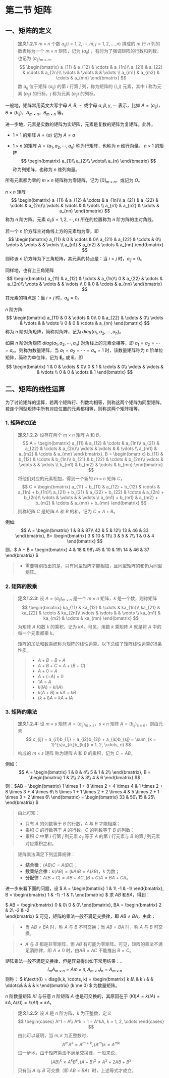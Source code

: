# 第二节 矩阵
## 一、矩阵的定义

> **定义1.2.1:**  $m \times n$ 个数 $a_{ij}(i = 1, 2,\cdots, m; j = 1,2,\dots, n)$ 排成的 $m$ 行 $n$ 列的数表称为一个 $m \times n$ 矩阵，记为 $(a_{ij})$ ，有时为了强调矩阵的行数和列数，也记为 $(a_{ij})_{m \times n}$。
$$
\begin{bmatrix}
a_{11} &  a_{12} & \cdots  & a_{1n}\\
a_{21} &  a_{22} & \cdots  & a_{2n}\\
\vdots & \vdots &  & \vdots \\
a_{m1} &  a_{m2} & \cdots  & a_{mn}
\end{bmatrix}
$$
数 $a_{ij}$ 位于矩阵 $(a_{ij})$ 的第 $i$ 行第 $j$ 列，称为矩阵的 $(i, j)$ 元素，其中 $i$ 称为元素 $(a_{ij})$ 的行标，$j$ 称为元素 $(a_{ij})$ 的列标。

一般地，矩阵常用英文大写字母 $A, B, \cdots$ 或字母 $\alpha, \beta, \gamma, \cdots$ 表示，比如 $A = (a_{ij})$，$B = (b_{ij})$，$A_{m \times n}$，$B_{m \times n}$ 等。

进一步地，元素是实数的矩阵为实矩阵，元素是复数的矩阵为复矩阵。此外，

* $1 \times 1$ 的矩阵 $A = (a)$ 记为 $A = a$

* $1 \times n$ 的矩阵 $A = (a_{1}, a_{2}, \cdots, a_{n})$ 称为行矩阵，也称为 $n$ 维行向量。
$n \times 1$ 的矩阵 
$$
\begin{bmatrix}
a_{1}\\
a_{2}\\
\vdots\\
a_{n}
\end{bmatrix}
$$
称为列矩阵，也称为 $n$ 维列向量。

所有元素都为零的 $m \times n$ 矩阵称为零矩阵，记为 $[0]_{m \times n}$，或记为 $O$。

$n \times n$ 矩阵
$$
\begin{bmatrix}
a_{11} &  a_{12} & \cdots  & a_{1n}\\
a_{21} &  a_{22} & \cdots  & a_{2n}\\
\vdots & \vdots &  & \vdots \\
a_{n1} &  a_{n2} & \cdots  & a_{nn}
\end{bmatrix}
$$
称为 $n$ 阶方阵。元素 $a_{ii}(i = 1, 2, \dotsb, n)$ 所在的位置称为 $n$ 阶方阵的主对角线。

若一个 $n$ 阶方阵主对角线上方的元素均为零，即
$$
\begin{bmatrix}
a_{11} &  0 & \cdots  & 0\\
a_{21} &  a_{22} & \cdots  & 0\\
\vdots & \vdots &  & \vdots \\
a_{n1} &  a_{n2} & \cdots  & a_{nn}
\end{bmatrix}
$$
则称该 $n$ 阶方阵为下三角矩阵，其元素的特点是：当 $i<j$ 时，$a_{ij} = 0$。

同样地，也有上三角矩阵
$$
\begin{bmatrix}
a_{11} &  a_{12} & \cdots  & a_{1n}\\
0 &  a_{22} & \cdots  & a_{2n}\\
\vdots & \vdots &  & \vdots \\
0 &  0 & \cdots  & a_{nn}
\end{bmatrix}
$$
其元素的特点是：当 $i>j$ 时，$a_{ij} = 0$。

$n$ 阶方阵
$$
\begin{bmatrix}
a_{11} &  0 & \cdots  & 0\\
0 &  a_{22} & \cdots  & 0\\
\vdots & \vdots &  & \vdots \\
0 &  0 & \cdots  & a_{nn}
\end{bmatrix}
$$
称为 $n$ 阶对角矩阵，简称对角阵，记为 $diag(a_{1}, a_{2}, \cdots, a_{n})$。

如果 $n$ 阶对角矩阵 $diag(a_{1}, a_{2}, \cdots, a_{n})$ 对角线上的元素全相等，即 $a_{1} = a_{2} = \cdots = a_{n}$，则称为数量矩阵。当 $a_{1} = a_{2} = \cdots = a_{n} = 1$ 时，该数量矩阵称为 $n$ 阶单位矩阵，简称为单位阵，记为 $\boldsymbol{E}_{n}$ 或 $\boldsymbol{E}$，即
$$
\begin{bmatrix}
1 &  0 & \cdots  & 0\\
0 &  1 & \cdots  & 0\\
\vdots & \vdots &  & \vdots \\
0 &  0 & \cdots  & 1
\end{bmatrix}
$$

## 二、矩阵的线性运算
为了讨论矩阵的运算，若两个矩阵行、列数均相等，则称这两个矩阵为同型矩阵。若连个同型矩阵中所有对应位置的元素都相等，则称这两个矩阵相等。

### 1. 矩阵的加法
> **定义1.2.2:**  设存在两个 $m \times n$ 矩阵 $A$ 和 $B$，
$$
A = \begin{bmatrix}
a_{11} &  a_{12} & \cdots  & a_{1n}\\
a_{21} &  a_{22} & \cdots  & a_{2n}\\
\vdots & \vdots &  & \vdots \\
a_{m1} &  a_{m2} & \cdots  & a_{mn}
\end{bmatrix},
B = \begin{bmatrix}
b_{11} &  b_{12} & \cdots  & b_{1n}\\
b_{21} &  b_{22} & \cdots  & b_{2n}\\
\vdots & \vdots &  & \vdots \\
b_{m1} &  b_{m2} & \cdots  & b_{mn}
\end{bmatrix}
$$
将他们对应的元素相加，得到一个新的 $m \times n$ 矩阵 $C$，
$$
C = \begin{bmatrix}
a_{11} + b_{11} & a_{12} + b_{12} & \cdots  & a_{1n} + b_{1n}\\
a_{21} + b_{21} &  a_{22} + b_{22} & \cdots  & a_{2n} + b_{2n}\\
\vdots & \vdots &  & \vdots \\
a_{m1} + b_{m1} &  a_{m2} + b_{m2} & \cdots  & a_{mn} + b_{mn}
\end{bmatrix}
$$
则称矩阵 $C$ 是矩阵 $A$ 和 $B$ 的和，记为 $C = A + B$。

例如:
$$
A = \begin{bmatrix}
1 &  8  & 87\\
42 & 5 & 12\\
13 &  46 & 33
\end{bmatrix},
B= \begin{bmatrix}
3 &  10  & 11\\
3 & 5 & 7\\
1 &  0 & 4
\end{bmatrix}
$$
则，$
A + B = \begin{bmatrix}
4 &  18  & 98\\
45 & 10 & 19\\
14 &  46 & 37
\end{bmatrix}
$
> - 需要特别指出的是，只有同型矩阵才能相加，且同型矩阵的和仍为同型矩阵。

### 2. 矩阵的数乘

> **定义1.2.3:**  设 $A = (a_{ij})_{m \times n}$ 是一个 $m \times n$ 矩阵，$k$ 是一个数，则称矩阵
$$
\begin{bmatrix}
ka_{11} &  ka_{12} & \cdots  & ka_{1n}\\
ka_{21} &  ka_{22} & \cdots  & ka_{2n}\\
\vdots & \vdots &  & \vdots \\
ka_{m1} &  ka_{m2} & \cdots  & ka_{mn}
\end{bmatrix}
$$
为矩阵 $A$ 和数 $k$ 的乘积，记为 $kA$。可见，用数 $k$ 乘矩阵 $A$ 就是将 $A$ 中的每一个元素都乘 $k$。

> 矩阵的加法和数乘统称为矩阵的线性运算。以下总结了矩阵线性运算的8条性质。
> > * $A + B$ = $B + A$
> > * $A + B + C$ = $A + (B + C)$
> > * $A + \mathsf{0}$ = $A$
> > * $A + (-A)$ = $\mathsf{0}$
> > * $1A$ = $A$
> > * $k(lA)$ = $kl(A)$
> > * $k(A + B)$ = $kA + kB$
> > * $(k + l)A$ = $kA + lA$

### 3. 矩阵的乘法
> **定义1.2.4:** 设 $m \times s$ 矩阵 $A = (a_{ij})_{m \times s}$，$s \times n$ 矩阵 $A = (b_{ij})_{s \times n}$，则由元素 
$$
c_{ij} = a_{i1}b_{1j} + a_{i2}b_{2j} + a_{is}b_{sj} = \sum_{k = 1}^{s}a_{ik}b_{kj}(i = 1, 2, \cdots, n)
$$
构成的 $m \times s$ 矩阵 称为矩阵 $A$ 和 $B$ 的乘积，记为 $C= AB$。

例如：
$$
A = \begin{bmatrix}
1 &  8  & 4\\
5 & 1 & 2\\
\end{bmatrix},
B = \begin{bmatrix}
1 &  2\\
2 & 3\\
4 &  6
\end{bmatrix}
$$
则：$AB = \begin{bmatrix}
1 \times 1 + 8 \times 2 + 4 \times 4  & 1 \times 2 + 8 \times 3 + 4 \times 6\\
5 \times 1 + 1 \times 2 + 2 \times 4 & 5 \times 2 + 1 \times 3 + 2 \times 6\\
\end{bmatrix} = 
\begin{bmatrix}
33 &  50\\
15 & 25\\
\end{bmatrix}
$

> 由此可知：
> - 只有 $A$ 的列数等于 $B$ 的行数，$A$ 与 $B$ 才能相乘；
> - 乘积 $C$ 的行数等于 $A$ 的行数，$C$ 的列数等于 $B$ 的列数；
> - 乘积 $C$ 中第 $i$ 行第 $j$ 列元素 $c_{ij}$ 等于 $A$ 的第 $i$ 行元素与 $B$ 的第 $j$ 列元素对应乘积之和。

> 矩阵乘法满足下列运算规律：
> - **结合律**：$(AB)C = A(BC)$；
> - **数乘结合律**：$k(AB) = (kA)B = A(kB)$，$k$ 为数；
> - **分配律**：$A(B + C) = AB + AC, (B + C)A = BA + CA$。

进一步来看下面的问题，设 $
A = \begin{bmatrix}
1 & 1\\
-1 & -1\\
\end{bmatrix},
B = \begin{bmatrix}
1 & -1\\
-1 & 1\\
\end{bmatrix}
$
求 $AB$ 和$BA$，得到：

$
AB = \begin{bmatrix}
0 & 0\\
0 & 0\\
\end{bmatrix},
BA = \begin{bmatrix}
2 & 2\\
-2 & -2\
\end{bmatrix}
$
可见，矩阵的乘法一般不满足交换律，即 $AB \ne BA$，由此：
> - 当 $AB \ne BA$ 时，称 $A$ 与 $B$ 不可交换；当 $AB = BA$ 时，称 $A$ 与 $B$ 可交换。

> - $A$ 与 $B$ 都是非零矩阵，但 $AB$ 有可能为零矩阵。可见，矩阵的乘法不满足消除律，即 $A \ne 0$ 时，由$AB = AC$ 不能推出 $B = C$。

矩阵乘法一般不满足交换律，但是容易得出如下常用结果：、
$$
\textit{I}_{m}A_{m \times n} = A{m \times n}, A_{m \times n}\textit{I}_{n} = A_{m \times n}
$$
则称：
$
k\textit{I} = diag(k,k, \cdots, k) = 
\begin{bmatrix}
k &\\ & k \\ & & \ddots\\& & & & k
\end{bmatrix}
(k \ne 0)
$
为数量矩阵。

$n$ 阶数量矩阵 $KI$ 与任意 $n$ 阶矩阵 $A$ 也是可交换的，其原因在于 $(KI)A = k(IA) = kA, A(kI) = k(AI) = kA$。

> **定义1.2.5:** 设 $A$ 是 $n$ 阶方阵，$k$ 为正整数，定义
$$
\begin{cases}
A^1 = A\\
A^k + 1 = A^kA, k = 1, 2, \cdots
\end{cases}
$$
由此可以证明，当 $m, k$ 为正整数时，
$$
A^mA^k = A^{m + k}, (A^m)k = A^{mk}
$$
进一步地，由于矩阵乘法不满足交换律，一般来说，
$$
(AB)^k \ne A^kB^k, (A + B)^2 \ne A ^2 + 2AB + B^2
$$
只有当 $A$ 与 $B$ 可交换（即 $AB = BA$）时，上述等式才成立。 